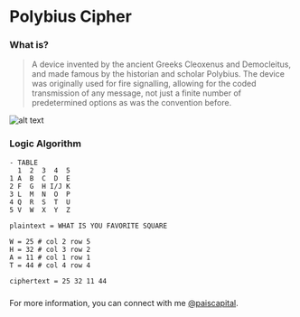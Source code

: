 # Polybius Cipher

### What is?
> A device invented by the ancient Greeks Cleoxenus and Democleitus, and made famous by the historian and scholar Polybius. The device was originally used for fire signalling, allowing for the coded transmission of any message, not just a finite number of predetermined options as was the convention before.
> 
![alt text](https://highschool.spsd.org/crypt/bifid.jpg)

### Logic Algorithm
```
- TABLE
  1  2  3  4  5
1 A  B  C  D  E
2 F  G  H I/J K
3 L  M  N  O  P
4 Q  R  S  T  U
5 V  W  X  Y  Z

plaintext = WHAT IS YOU FAVORITE SQUARE

W = 25 # col 2 row 5
H = 32 # col 3 row 2
A = 11 # col 1 row 1
T = 44 # col 4 row 4

ciphertext = 25 32 11 44

```
### 

For more information, you can connect with me [@paiscapital](https://www.instagram.com/paiscapital).
